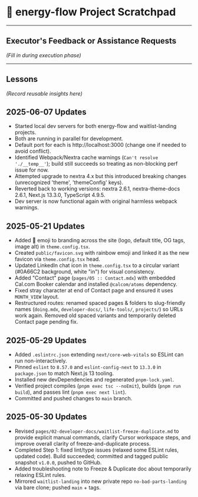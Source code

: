 # 🚧 energy-flow Project Scratchpad

---

## Executor's Feedback or Assistance Requests

*(Fill in during execution phase)*

---

## Lessons

*(Record reusable insights here)*

## 2025-06-07 Updates
- Started local dev servers for both energy-flow and waitlist-landing projects.
- Both are running in parallel for development.
- Default port for each is http://localhost:3000 (change one if needed to avoid conflict).
- Identified Webpack/Nextra cache warnings (`Can't resolve './__temp__'`); build still succeeds so treating as non-blocking perf issue for now.
- Attempted upgrade to nextra 4.x but this introduced breaking changes (unrecognized 'theme', 'themeConfig' keys).
- Reverted back to working versions: nextra 2.6.1, nextra-theme-docs 2.6.1, Next.js 13.3.0, TypeScript 4.9.5.
- Dev server is now functional again with original harmless webpack warnings.

## 2025-05-21 Updates
- Added 🌈 emoji to branding across the site (logo, default title, OG tags, image alt) in `theme.config.tsx`.
- Created `public/favicon.svg` with rainbow emoji and linked it as the new favicon via `theme.config.tsx` head.
- Updated LinkedIn chat icon in `theme.config.tsx` to a circular variant (#0A66C2 background, white "in") for visual consistency.
- Added "Contact" page (`pages/05 :: Contact.mdx`) with embedded Cal.com Booker calendar and installed `@calcom/atoms` dependency.
- Fixed stray character at end of Contact page and ensured it uses `MONTH_VIEW` layout.
- Restructured routes: renamed spaced pages & folders to slug-friendly names (`doing.mdx`, `developer-docs/`, `life-tools/`, `projects/`) so URLs work again. Removed old spaced variants and temporarily deleted Contact page pending fix.

## 2025-05-29 Updates
- Added `.eslintrc.json` extending `next/core-web-vitals` so ESLint can run non-interactively.
- Pinned `eslint` to `8.57.0` and `eslint-config-next` to `13.3.0` in `package.json` to match Next.js 13 tooling.
- Installed new devDependencies and regenerated `pnpm-lock.yaml`.
- Verified project compiles (`pnpm exec tsc --noEmit`), builds (`pnpm run build`), and passes lint (`pnpm exec next lint`).
- Committed and pushed changes to `main` branch.

## 2025-05-30 Updates
- Revised `pages/02-developer-docs/waitlist-freeze-duplicate.md` to provide explicit manual commands, clarify Cursor workspace steps, and improve overall clarity of freeze-and-duplicate process.
- Completed Step 1: fixed lint/type issues (relaxed some ESLint rules, updated code). Build succeeded; committed and tagged public snapshot `v1.0.0`, pushed to GitHub.
- Added troubleshooting note to Freeze & Duplicate doc about temporarily relaxing ESLint rules.
- Mirrored `waitlist-landing` into new private repo `no-bad-parts-landing` via bare clone; pushed `main` + tags.



